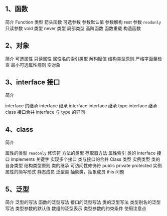 ## 1、函数

简介
Function 类型
箭头函数
可选参数
参数默认值
参数解构
rest 参数
`readonly` 只读参数
void 类型
never 类型
局部类型
高阶函数
函数重载
构造函数

## 2、对象

简介
可选属性
只读属性
属性名的索引类型
解构赋值
结构类型原则
严格字面量检查
最小可选属性规则
空对象

## 3、interface 接口


简介

interface 的继承
interface 继承 interface
interface 继承 type
interface 继承 class
接口合并
interface 与 type 的异同

## 4、class


简介

属性的类型
`readonly` 修饰符
方法的类型
存取器方法
属性索引
类的 interface 接口
implements 关键字
实现多个接口
类与接口的合并
Class 类型
实例类型
类的自身类型
结构类型原则
类的继承
可访问性修饰符
public
private
protected
实例属性的简写形式
静态成员
泛型类
抽象类，抽象成员
this 问题

## 5、泛型

简介
泛型的写法
函数的泛型写法
接口的泛型写法
类的泛型写法
类型别名的泛型写法
类型参数的默认值
数组的泛型表示
类型参数的约束条件
使用注意点